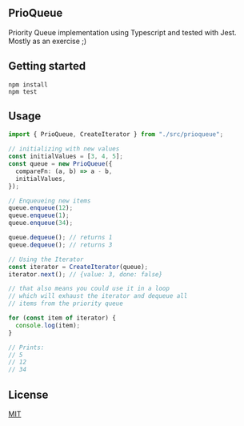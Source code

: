 ## PrioQueue

Priority Queue implementation using Typescript and tested with Jest. Mostly as an exercise ;)

## Getting started

```console
npm install
npm test
```

## Usage

```typescript
import { PrioQueue, CreateIterator } from "./src/prioqueue";

// initializing with new values
const initialValues = [3, 4, 5];
const queue = new PrioQueue({
  compareFn: (a, b) => a - b,
  initialValues,
});

// Enqueueing new items
queue.enqueue(12);
queue.enqueue(1);
queue.enqueue(34);

queue.dequeue(); // returns 1
queue.dequeue(); // returns 3

// Using the Iterator
const iterator = CreateIterator(queue);
iterator.next(); // {value: 3, done: false}

// that also means you could use it in a loop
// which will exhaust the iterator and dequeue all
// items from the priority queue

for (const item of iterator) {
  console.log(item);
}

// Prints:
// 5
// 12
// 34
```

## License

[MIT](./LICENSE)
